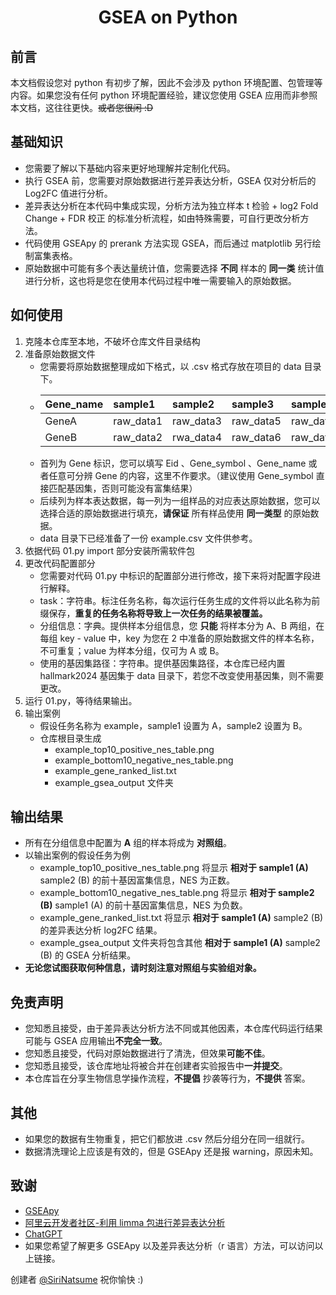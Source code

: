 <h1 align="center">GSEA on Python</h1>

## 前言
本文档假设您对 python 有初步了解，因此不会涉及 python 环境配置、包管理等内容。如果您没有任何 python 环境配置经验，建议您使用 GSEA 应用而非参照本文档，这往往更快。~~或者您很闲 :D~~
## 基础知识
- 您需要了解以下基础内容来更好地理解并定制化代码。
- 执行 GSEA 前，您需要对原始数据进行差异表达分析，GSEA 仅对分析后的 Log2FC 值进行分析。
- 差异表达分析在本代码中集成实现，分析方法为独立样本 t 检验 + log2 Fold Change + FDR 校正 的标准分析流程，如由特殊需要，可自行更改分析方法。
- 代码使用 GSEApy 的 prerank 方法实现 GSEA，而后通过 matplotlib 另行绘制富集表格。
- 原始数据中可能有多个表达量统计值，您需要选择 **不同** 样本的 **同一类** 统计值进行分析，这也将是您在使用本代码过程中唯一需要输入的原始数据。
## 如何使用
1. 克隆本仓库至本地，不破坏仓库文件目录结构
2. 准备原始数据文件
    - 您需要将原始数据整理成如下格式，以 .csv 格式存放在项目的 data 目录下。
    - | Gene_name | sample1   | sample2   | sample3   | sample4   |
      |:----------|:----------|:----------|:----------|:----------|
      | GeneA     | raw_data1 | raw_data3 | raw_data5 | raw_data7 |
      | GeneB     | raw_data2 | rwa_data4 | raw_data6 | raw_data8 |
    - 首列为 Gene 标识，您可以填写 Eid 、Gene_symbol 、Gene_name 或者任意可分辨 Gene 的内容，这里不作要求。（建议使用 Gene_symbol 直接匹配基因集，否则可能没有富集结果）
    - 后续列为样本表达数据，每一列为一组样品的对应表达原始数据，您可以选择合适的原始数据进行填充，**请保证** 所有样品使用 **同一类型** 的原始数据。
    - data 目录下已经准备了一份 example.csv 文件供参考。
3. 依据代码 01.py import 部分安装所需软件包
4. 更改代码配置部分
    - 您需要对代码 01.py 中标识的配置部分进行修改，接下来将对配置字段进行解释。
    - task：字符串。标注任务名称，每次运行任务生成的文件将以此名称为前缀保存，**重复的任务名称将导致上一次任务的结果被覆盖。**
    - 分组信息：字典。提供样本分组信息，您 **只能** 将样本分为 A、B 两组，在每组 key - value 中，key 为您在 2 中准备的原始数据文件的样本名称，不可重复；value 为样本分组，仅可为 A 或 B。
    - 使用的基因集路径：字符串。提供基因集路径，本仓库已经内置 hallmark2024 基因集于 data 目录下，若您不改变使用基因集，则不需要更改。
5. 运行 01.py，等待结果输出。
6. 输出案例
    - 假设任务名称为 example，sample1 设置为 A，sample2 设置为 B。
    - 仓库根目录生成
      - example_top10_positive_nes_table.png
      - example_bottom10_negative_nes_table.png
      - example_gene_ranked_list.txt
      - example_gsea_output 文件夹
## 输出结果
  - 所有在分组信息中配置为 **A** 组的样本将成为 **对照组**。
  - 以输出案例的假设任务为例
    - example_top10_positive_nes_table.png 将显示 **相对于 sample1 (A)** sample2 (B) 的前十基因富集信息，NES 为正数。
    - example_bottom10_negative_nes_table.png 将显示 **相对于 sample2 (B)** sample1 (A) 的前十基因富集信息，NES 为负数。
    - example_gene_ranked_list.txt 将显示 **相对于 sample1 (A)** sample2 (B) 的差异表达分析 log2FC 结果。
    - example_gsea_output 文件夹将包含其他 **相对于 sample1 (A)** sample2 (B) 的 GSEA 分析结果。
- **无论您试图获取何种信息，请时刻注意对照组与实验组对象。**
## 免责声明
  - 您知悉且接受，由于差异表达分析方法不同或其他因素，本仓库代码运行结果可能与 GSEA 应用输出**不完全一致**。
  - 您知悉且接受，代码对原始数据进行了清洗，但效果**可能不佳**。
  - 您知悉且接受，该仓库地址将被合并在创建者实验报告中**一并提交**。
  - 本仓库旨在分享生物信息学操作流程，**不提倡** 抄袭等行为，**不提供** 答案。
## 其他
- 如果您的数据有生物重复，把它们都放进 .csv 然后分组分在同一组就行。
- 数据清洗理论上应该是有效的，但是 GSEApy 还是报 warning，原因未知。
## 致谢
- [GSEApy](https://gseapy.readthedocs.io/en/latest/introduction.html)
- [阿里云开发者社区-利用 limma 包进行差异表达分析](https://developer.aliyun.com/article/1316090)
- [ChatGPT](https://www.chatgpt.com)
- 如果您希望了解更多 GSEApy 以及差异表达分析（r 语言）方法，可以访问以上链接。

创建者 [@SiriNatsume](https://github.com/SiriNatsume)
祝你愉快 :)